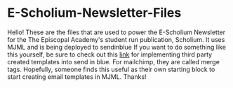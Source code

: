 # E-Scholium-Newsletter-Files
Hello! These are the files that are used to power the E-Scholium Newsletter for the The Episcopal Academy's student run publication, Scholium.
It uses MJML and is being deployed to sendinblue
If you want to do something like this yourself, be sure to check out this <a href="https://help.sendinblue.com/hc/en-us/articles/360000268730-Using-SendinBlue-s-New-Template-Language-to-create-email-templates-and-campaigns-NEW-">link<a> for implementing third party created templates into send in blue. For mailchimp, they are called merge tags.
Hopefully, someone finds this useful as their own starting block to start creating email templates in MJML. Thanks!
